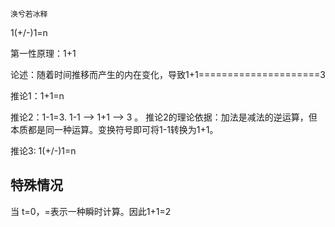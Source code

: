     涣兮若冰释

1(+/-)1=n

第一性原理：1+1

论述：随着时间推移而产生的内在变化，导致1+1=====================3

推论1：1+1=n

推论2：1-1=3. 1-1 --> 1+1 --> 3 。
推论2的理论依据：加法是减法的逆运算，但本质都是同一种运算。变换符号即可将1-1转换为1+1。

推论3: 1(+/-)1=n

## 特殊情况

当 t=0，=表示一种瞬时计算。因此1+1=2
